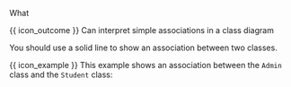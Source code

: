 <span id="title">What</span>

<span id="prereqs"></span>

<span id="outcomes">{{ icon_outcome }} Can interpret simple associations in a class diagram</span>

<div id="body">

You should use a solid line to show an association between two classes.

<pic src="{{baseUrl}}/uml/classDiagrams/associations/what/images/notation.png" width="300" />
<p/>

<box>

{{ icon_example }} This example shows an association between the `Admin` class and the `Student` class:<br>
<pic src="{{baseUrl}}/uml/classDiagrams/associations/what/images/example.png" width="300" />


</box>

</div>

<div id="extras">
</div>
